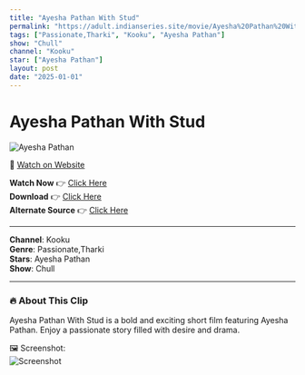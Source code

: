 ```yaml
---
title: "Ayesha Pathan With Stud"
permalink: "https://adult.indianseries.site/movie/Ayesha%20Pathan%20With%20Stud"
tags: ["Passionate,Tharki", "Kooku", "Ayesha Pathan"]
show: "Chull"
channel: "Kooku"
star: ["Ayesha Pathan"]
layout: post
date: "2025-01-01"
---
```


# Ayesha Pathan With Stud

![Ayesha Pathan](https://shorts.desisins.com/wp-content/uploads/2024/04/Ayesha-Pathan-Chull-Kooku-DesiSins.com_.jpg)

🔗 [Watch on Website](https://adult.indianseries.site/movie/Ayesha%20Pathan%20With%20Stud)

**Watch Now** 👉 [Click Here](https://adult.indianseries.site/movie/Ayesha%20Pathan%20With%20Stud)  
**Download** 👉 [Click Here](https://adult.indianseries.site/movie/Ayesha%20Pathan%20With%20Stud)  
**Alternate Source** 👉 [Click Here](https://adult.indianseries.site/movie/Ayesha%20Pathan%20With%20Stud)

---

**Channel**: Kooku  
**Genre**: Passionate,Tharki  
**Stars**: Ayesha Pathan  
**Show**: Chull

---

### 🔥 About This Clip

Ayesha Pathan With Stud is a bold and exciting short film featuring Ayesha Pathan. Enjoy a passionate story filled with desire and drama.
 
🖼️ Screenshot:  
![Screenshot](https://shorts.desisins.com/wp-content/uploads/2024/04/Ayesha-Pathan-Chull-Kooku-DesiSins.com_.jpg)
